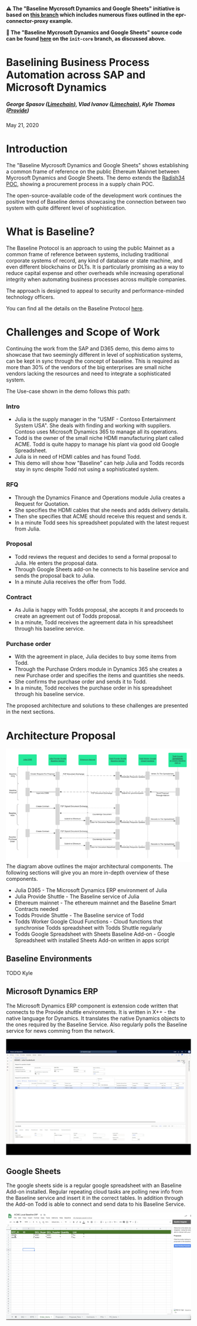 **⚠️ The "Baseline Mycrosoft Dynamics and Google Sheets" initiative is based on [this branch](https://github.com/ethereum-oasis/baseline/tree/init-core) which includes numerous fixes outlined in the epr-connector-proxy example.**

**🚀 The "Baseline Mycrosoft Dynamics and Google Sheets" source code can be found [here](https://github.com/ethereum-oasis/baseline/tree/init-core/examples/google-sheets-connector) on the `init-core` branch, as discussed above.**

# Baselining Business Process Automation across SAP and Microsoft Dynamics

##### George Spasov ([Limechain](https://limechain.tech)), Vlad Ivanov ([Limechain](https://limechain.tech)), Kyle Thomas ([Provide](https://provide.services))

May 21, 2020

# Introduction

The "Baseline Mycrosoft Dynamics and Google Sheets" shows establishing a common frame of reference on the public Ethereum Mainnet between Mycrosoft Dynamics and Google Sheets. The demo extends the [Radish34 POC](https://docs.baseline-protocol.org/radish34/radish34-explained), showing a procurement process in a supply chain POC.

The open-source-available code of the development work continues the positive trend of Baseline demos showcasing the connection between two system with quite different level of sophistication.

# What is Baseline?

The Baseline Protocol is an approach to using the public Mainnet as a common frame of reference between systems, including traditional corporate systems of record, any kind of database or state machine, and even different blockchains or DLTs. It is particularly promising as a way to reduce capital expense and other overheads while increasing operational integrity when automating business processes across multiple companies.

The approach is designed to appeal to security and performance-minded technology officers.

You can find all the details on the Baseline Protocol [here](https://docs.baseline-protocol.org/baseline-protocol/protocol).

# Challenges and Scope of Work

Continuing the work from the SAP and D365 demo, this demo aims to showcase that two seemingly different in level of sophistication systems, can be kept in sync through the concept of baseline. This is required as more than 30% of the vendors of the big enterprises are small niche vendors lacking the resources and need to integrate a sophisticated system.

The Use-case shown in the demo follows this path:

### Intro
- Julia is the supply manager in the "USMF - Contoso Entertainment System USA". She deals with finding and working with suppliers. Contoso uses Microsoft Dynamics 365 to manage all its operations.
- Todd is the owner of the small niche HDMI manufacturing plant called ACME. Todd is quite happy to manage his plant via good old Google Spreadsheet.
- Julia is in need of HDMI cables and has found Todd.
- This demo will show how "Baseline" can help Julia and Todds records stay in sync despite Todd not using a sophisticated system.

### RFQ

- Through the Dynamics Finance and Operations module Julia creates a Request for Quotation.
- She specifies the HDMI cables that she needs and adds delivery details.
- Then she specifies that ACME should receive this request and sends it.
- In a minute Todd sees his spreadsheet populated with the latest request from Julia.

### Proposal

- Todd reviews the request and decides to send a formal proposal to Julia. He enters the proposal data.
- Through Google Sheets add-on he connects to his baseline service and sends the proposal back to Julia.
- In a minute Julia receives the offer from Todd.

### Contract

- As Julia is happy with Todds proposal, she accepts it and proceeds to create an agreement out of Todds proposal.
- In a minute, Todd receives the agreement data in his spreadsheet through his baseline service.

### Purchase order

- With the agreement in place, Julia decides to buy some items from Todd.
- Through the Purchase Orders module in Dynamics 365 she creates a new Purchase order and specifies the items and quantities she needs.
- She confirms the purchase order and sends it to Todd.
- In a minute, Todd receives the purchase order in his spreadsheet through his baseline service.

The proposed architecture and solutions to these challenges are presented in the next sections.

# Architecture Proposal
![Sequence Diagram](images/sequence-diagram.png)
The diagram above outlines the major architectural components. The following sections will give you an more in-depth overview of these components.

- Julia D365 - The Microsoft Dynamics ERP environment of Julia
- Julia Provide Shuttle - The Baseline service of Julia
- Ethereum mainnet - The ethereum mainnet and the Baseline Smart Contracts needed
- Todds Provide Shuttle - The Baseline service of Todd
- Todds Worker Google Cloud Functions - Cloud functions that synchronise Todds spreadsheet with Todds Shuttle regularly
- Todds Google Spreadsheet with Sheets Baseline Add-on - Google Spreadsheet with installed Sheets Add-on written in apps script

## Baseline Environments
TODO Kyle

## Microsoft Dynamics ERP
The Microsoft Dynamics ERP component is extension code written that connects to the Provide shuttle environments. It is written in X++ - the native language for Dynamics. It translates the native Dynamics objects to the ones required by the Baseline Service. Also regularly polls the Baseline service for news comming from the network.

![Microsoft Dynamics](images/dynamics.png)

## Google Sheets
The google sheets side is a regular google spreadsheet with an Baseline Add-on installed. Regular repeating cloud tasks are polling new info from the Baseline service and insert it in the correct tables. In addition through the Add-on Todd is able to connect and send data to his Baseline Service.

![Google Sheets](images/sheets.png)
